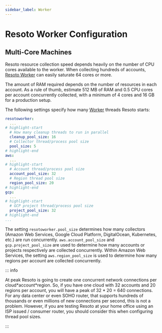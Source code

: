 ```yaml
---
sidebar_label: Worker
---
```


# Resoto Worker Configuration

## Multi-Core Machines

Resoto resource collection speed depends heavily on the number of CPU cores available to the worker. When collecting hundreds of accounts, [Resoto Worker](../../concepts/components/worker.md) can easily saturate 64 cores or more.

The amount of RAM required depends on the number of resources in each account. As a rule of thumb, estimate 512 MB of RAM and 0.5 CPU cores per account concurrently collected, with a minimum of 4 cores and 16 GB for a production setup.

The following settings specify how many [Worker](../../concepts/components/worker.md) threads Resoto starts:

```yaml
resotoworker:
  ...
# highlight-start
  # How many cleanup threads to run in parallel
  cleanup_pool_size: 16
  # Collector thread/process pool size
  pool_size: 5
# highlight-end
aws:
  ...
# highlight-start
  # Account thread/process pool size
  account_pool_size: 32
  # Region thread pool size
  region_pool_size: 20
# highlight-end
gcp:
  ...
# highlight-start
  # GCP project thread/process pool size
  project_pool_size: 32
# highlight-end
...
```

The setting `resotoworker.pool_size` determines how many collectors (Amazon Web Services, Google Cloud Platform, DigitalOcean, Kubernetes, etc.) are run concurrently. `aws.account_pool_size` and `gcp.project_pool_size` are used to determine how many accounts or projects respectively are collected concurrently. Within Amazon Web Services, the setting `aws.region_pool_size` is used to determine how many regions per account are collected concurrently.

::: info

At peak Resoto is going to create one concurrent network connections per cloud\*account\*region. So, if you have one cloud with 32 accounts and 20 regions per account, you will have a peak of 32 \* 20 = 640 connections. For any data center or even SOHO router, that supports hundreds of thousands or even millions of new connections per second, this is not a problem. However, if you are testing Resoto at your home office using an ISP issued / consumer router, you should consider this when configuring thread pool sizes.

:::

